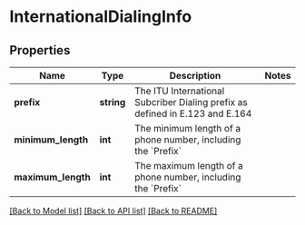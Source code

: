 # InternationalDialingInfo

## Properties
Name | Type | Description | Notes
------------ | ------------- | ------------- | -------------
**prefix** | **string** | The ITU International Subcriber Dialing prefix as defined in E.123 and E.164 | 
**minimum_length** | **int** | The minimum length of a phone number, including the &#x60;Prefix&#x60; | 
**maximum_length** | **int** | The maximum length of a phone number, including the &#x60;Prefix&#x60; | 

[[Back to Model list]](../README.md#documentation-for-models) [[Back to API list]](../README.md#documentation-for-api-endpoints) [[Back to README]](../README.md)


